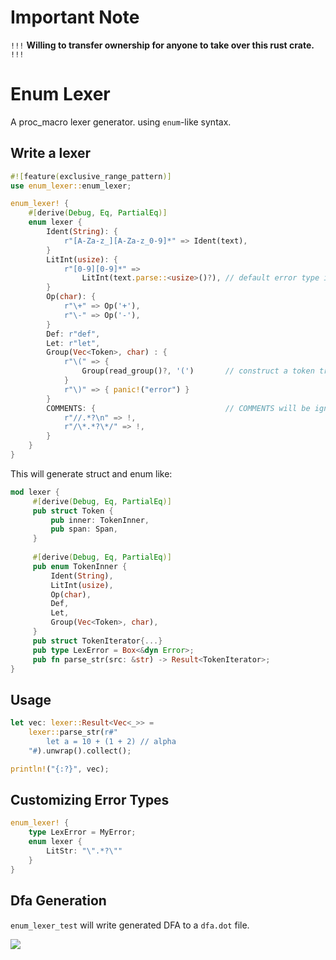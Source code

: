 # Important Note

`!!!` **Willing to transfer ownership for anyone to take over this rust crate.** `!!!`

# Enum Lexer

A proc_macro lexer generator. using `enum`-like syntax.

## Write a lexer

```rust
#![feature(exclusive_range_pattern)]
use enum_lexer::enum_lexer;

enum_lexer! { 
    #[derive(Debug, Eq, PartialEq)]
    enum lexer {
        Ident(String): {
            r"[A-Za-z_][A-Za-z_0-9]*" => Ident(text),
        }
        LitInt(usize): {
            r"[0-9][0-9]*" =>
                LitInt(text.parse::<usize>()?), // default error type is Box<dyn Error>
        }
        Op(char): {
            r"\+" => Op('+'),
            r"\-" => Op('-'),
        }
        Def: r"def",
        Let: r"let",
        Group(Vec<Token>, char) : {
            r"\(" => {
                Group(read_group()?, '(')       // construct a token tree within '(', ')'.
            }
            r"\)" => { panic!("error") }
        }
        COMMENTS: {                             // COMMENTS will be ignored
            r"//.*?\n" => !,
            r"/\*.*?\*/" => !,
        }
    }
}
```

This will generate struct and enum like:

```rust
mod lexer {
     #[derive(Debug, Eq, PartialEq)]
     pub struct Token {
         pub inner: TokenInner,
         pub span: Span,
     }
     
     #[derive(Debug, Eq, PartialEq)]
     pub enum TokenInner {
         Ident(String),
         LitInt(usize),
         Op(char),
         Def,
         Let,
         Group(Vec<Token>, char),
     }
     pub struct TokenIterator{...}
     pub type LexError = Box<&dyn Error>;
     pub fn parse_str(src: &str) -> Result<TokenIterator>;
}
```

## Usage

```rust
let vec: lexer::Result<Vec<_>> =
    lexer::parse_str(r#"
        let a = 10 + (1 + 2) // alpha
    "#).unwrap().collect();

println!("{:?}", vec);
```

## Customizing Error Types

```rust
enum_lexer! {
    type LexError = MyError;
    enum lexer {
        LitStr: "\".*?\""
    }
}
```

## Dfa Generation

`enum_lexer_test` will write generated DFA to a `dfa.dot` file.

![](dfa.png)